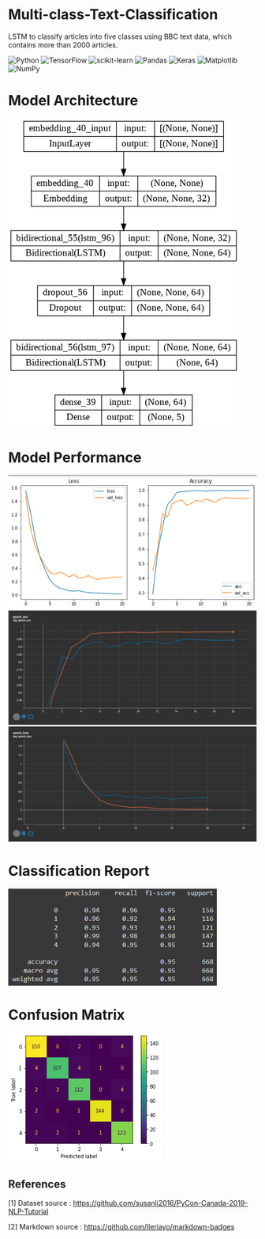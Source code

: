 # Multi-class-Text-Classification

LSTM to classify articles into five classes using BBC text data, which contains more than 2000 articles.

![Python](https://img.shields.io/badge/python-3670A0?style=for-the-badge&logo=python&logoColor=ffdd54)
![TensorFlow](https://img.shields.io/badge/TensorFlow-%23FF6F00.svg?style=for-the-badge&logo=TensorFlow&logoColor=white)
![scikit-learn](https://img.shields.io/badge/scikit--learn-%23F7931E.svg?style=for-the-badge&logo=scikit-learn&logoColor=white)
![Pandas](https://img.shields.io/badge/pandas-%23150458.svg?style=for-the-badge&logo=pandas&logoColor=white)
![Keras](https://img.shields.io/badge/Keras-%23D00000.svg?style=for-the-badge&logo=Keras&logoColor=white)
![Matplotlib](https://img.shields.io/badge/Matplotlib-%23ffffff.svg?style=for-the-badge&logo=Matplotlib&logoColor=black)
![NumPy](https://img.shields.io/badge/numpy-%23013243.svg?style=for-the-badge&logo=numpy&logoColor=white)

# Model Architecture
![Model](https://github.com/Nesan135/Multi-class-Text-Classification/blob/main/images/model.png?raw=true)

# Model Performance

![Tensorboard](https://github.com/Nesan135/Multi-class-Text-Classification/blob/main/images/performance.png?raw=true)
![Tensorboard](https://github.com/Nesan135/Multi-class-Text-Classification/blob/main/images/acc.png?raw=true)
![Tensorboard](https://github.com/Nesan135/Multi-class-Text-Classification/blob/main/images/loss.png?raw=true)

# Classification Report
![epoch_loss](https://github.com/Nesan135/Multi-class-Text-Classification/blob/main/images/clr.png?raw=true)

# Confusion Matrix
![epoch_loss](https://github.com/Nesan135/Multi-class-Text-Classification/blob/main/images/cfm.png?raw=true)

## References
<a id="1">[1]</a> 
Dataset source : https://github.com/susanli2016/PyCon-Canada-2019-NLP-Tutorial

<a id="2">[2]</a> Markdown source : https://github.com/Ileriayo/markdown-badges
